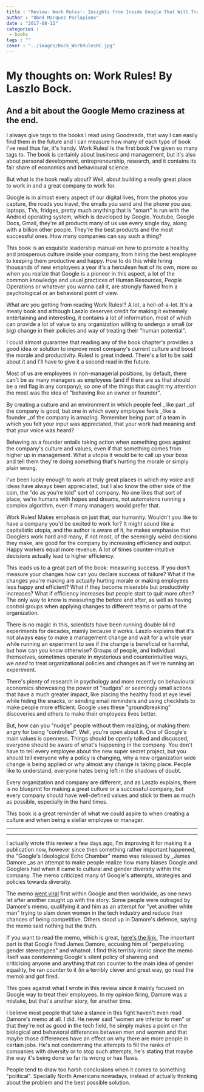 ```yaml
---
title : "Review: Work Rules!: Insights from Inside Google That Will Transform How You Live and Lead"
author : "Obed Marquez Parlapiano"
date : "2017-08-12"
categories : 
 - books
tags : ""
cover : "../images/Bock_WorkRulesHC.jpg"
---
```


# My thoughts on: Work Rules! By Laszlo Bock.

## And a bit about the Google Memo craziness at the end.

I always give tags to the books I read using Goodreads, that way I can easily find them in the future and I can measure how many of each type of book I've read thus far, it's handy. Work Rules! Is the first book I've given so many tags to. The book is certainly about business and management, but it's also about personal development, entrepreneurship, research, and it contains its fair share of economics and behavioural science.

But what is the book really about? Well, about building a really great place to work in and a great company to work for.

Google is in almost every aspect of our digital lives, from the photos you capture, the roads you travel, the emails you send and the phone you use, laptops, TVs, fridges, pretty much anything that is "smart" is run with the Android operating system, which is developed by Google. Youtube, Google Docs, Gmail, they're all products many of us use every single day, along with a billion other people. They're the best products and the most successful ones. How many companies can say such a thing?

This book is an exquisite leadership manual on how to promote a healthy and prosperous culture inside your company, from hiring the best employee to keeping them productive and happy. How to do this while hiring thousands of new employees a year it's a herculean feat of its own, more so when you realize that Google is a pioneer in this aspect, a lot of the common knowledge and usual practices of Human Resources, People Operations or whatever you wanna call it, are strongly flawed from a psychological or an behavioral point of view.

What are you getting from reading Work Rules!? A lot, a hell-of-a-lot. It's a meaty book and although Laszlo deserves credit for making it extremely entertaining and interesting, it contains a lot of information, most of which can provide a lot of value to any organization willing to undergo a small (or big) change in their policies and way of treating their "human potential".

I could almost guarantee that reading any of the book chapter's provides a good idea or solution to improve most company's current culture and boost the morale and productivity. Rules! is great indeed. There's a lot to be said about it and I'll have to give it a second read in the future.

Most of us are employees in non-managerial positions, by default, there can't be as many managers as employees (and if there are as that should be a red flag in any company), so one of the things that caught my attention the most was the idea of "behaving like an owner or founder".

By creating a culture and an environment in which people feel _like part _of the company is good, but one in which every employee feels _like a founder _of the company is amazing. Remember being part of a team in which you felt your input was appreciated, that your work had meaning and that your voice was heard?

Behaving as a founder entails taking action when something goes against the company's culture and values, even if that something comes from higher up in management. What a utopia it would be to call up your boss and tell them they're doing something that's hurting the morale or simply plain wrong.

I've been lucky enough to work at truly great places in which my voice and ideas have always been appreciated, but I also know the other side of the coin, the "do as you're told" sort of company. No one likes that sort of place, we're humans with hopes and dreams, not automatons running a complex algorithm, even if many managers would prefer that.

Work Rules! Makes emphasis on just that, our humanity. Wouldn't you like to have a company you'd be excited to work for? It might sound like a capitalistic utopia, and the author is aware of it, he makes emphasise that Googlers work hard and many, if not most, of the seemingly weird decisions they make, are good for the company by increasing efficiency and output. Happy workers equal more revenue. A lot of times counter-intuitive decisions actually lead to higher efficiency.

This leads us to a great part of the book: measuring success. If you don't measure your changes how can you declare success of failure? What if the changes you're making are actually hurting morale or making employees less happy and efficient? What if they become miserable but productivity increases? What if efficiency increases but people start to quit more often? The only way to know is measuring the before and after, as well as having control groups when applying changes to different teams or parts of the organization.

There is no magic in this, scientists have been running double blind experiments for decades, mainly because _it works._ Laszlo explains that it's not always easy to make a management change and wait for a whole year while running an experiment to see if the change is beneficial or harmful, but how can you know otherwise? Groups of people, and individual themselves, sometimes operate in mysterious and counterintuitive ways, we _need_ to treat organizational policies and changes as if we're running an experiment.

There's plenty of research in psychology and more recently on behavioural economics showcasing the power of "nudges" or seemingly small actions that have a much greater impact, like placing the healthy food at eye level while hiding the snacks, or sending email reminders and using checklists to make people more efficient. Google uses these "groundbreaking" discoveries and others to make their employees lives better.

But, how can you "nudge" people without them realizing, or making them angry for being "controlled". Well, you're open about it. One of Google's main values is openness. Things should be openly talked and discussed, everyone should be aware of what's happening in the company. You don't have to tell every employee about the new super secret project, but you should tell everyone why a policy is changing, why a new organization wide change is being applied or why almost any change is taking place. People like to understand, everyone hates being left in the shadows of doubt.

Every organization and company are different, and as Laszlo explains, there is no blueprint for making a great culture or a successful company, but every company should have well-defined values and stick to them as much as possible, especially in the hard times.

This book is a great reminder of what we could aspire to when creating a culture and when being a stellar employee or manager.

* * *

* * *

I actually wrote this review a few days ago, I'm improving it for making it a publication now, however since then something rather important happened, the "Google's Ideological Echo Chamber" memo was released by _James Damore _as an attempt to make people realize how many biases Google and Googlers had when it came to cultural and gender diversity within the company. The memo criticized many of Google's attempts, strategies and policies towards diversity.

The memo [went viral](https://motherboard.vice.com/en_us/article/kzbm4a/employees-anti-diversity-manifesto-goes-internally-viral-at-google) first within Google and then worldwide, as one news let after another caught up with the story. Some people were outraged by Damore's memo, qualifying it and him as an attempt for "yet another white man" trying to slam down women in the tech industry and reduce their chances of being competitive. Others stood up in Damore's defence, saying the memo said nothing but the truth.

If you want to read the memo, which is great, [here's the link.](https://motherboard.vice.com/en_us/article/evzjww/here-are-the-citations-for-the-anti-diversity-manifesto-circulating-at-google) The important part is that Google fired James Damore, accusing him of "perpetuating gender stereotypes" and whatnot. I find this terribly ironic since the memo itself was condemning Google's silent policy of shaming and criticising anyone and anything that ran counter to the main idea of gender equality, he ran counter to it (in a terribly clever and great way, go read the memo) and got fired.

This goes against what I wrote in this review since it mainly focused on Google way to treat their employees. In my opinion firing, Damore was a mistake, but that's another story, for another time.

I believe most people that take a stance in this fight haven't even read Damore's memo at all. I did. He never said "women are inferior to men" or that they're not as good in the tech field, he simply makes a point on the biological and behavioral differences between men and women and that maybe those differences have an effect on why there are more people in certain jobs. He's not condemning the attempts to fill the ranks of companies with diversity or to stop such attempts, he's stating that maybe the way it's being done so far its wrong or has flaws.

People tend to draw too harsh conclusions when it comes to something "political". Specially North Americans nowadays, instead of actually thinking about the problem and the best possible solution.
